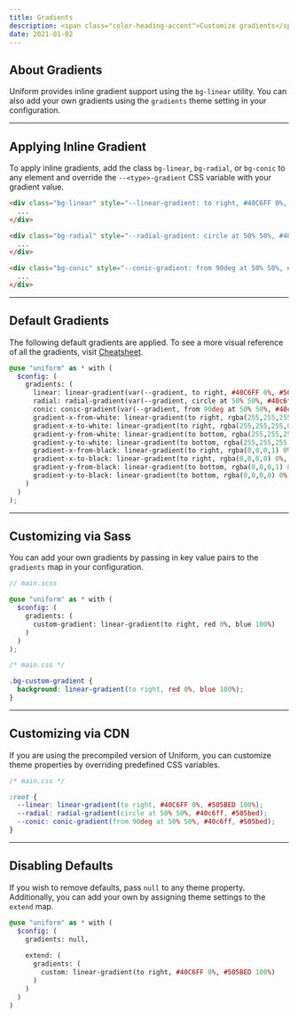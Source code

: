 ```yaml
---
title: Gradients
description: <span class="color-heading-accent">Customize gradients</span> settings in Uniform CSS
date: 2021-01-02
---
```


## About Gradients

Uniform provides inline gradient support using the `bg-linear` utility. You can also add your own gradients using the `gradients` theme setting in your configuration.



---

## Applying Inline Gradient

To apply inline gradients, add the class `bg-linear`, `bg-radial`, or `bg-conic` to any element and override the `--<type>-gradient` CSS variable with your gradient value.

```html
<div class="bg-linear" style="--linear-gradient: to right, #40C6FF 0%, #505BED 100%;">
  ...
</div>

<div class="bg-radial" style="--radial-gradient: circle at 50% 50%, #40c6ff, #505bed;">
  ...
</div>

<div class="bg-conic" style="--conic-gradient: from 90deg at 50% 50%, #40c6ff, #505bed;">
  ...
</div>
```

---

## Default Gradients

The following default gradients are applied. To see a more visual reference of all the gradients, visit [Cheatsheet](/cheatsheet/gradients).

```scss
@use "uniform" as * with (
  $config: (
    gradients: (
      linear: linear-gradient(var(--gradient, to right, #40C6FF 0%, #505BED 100%)),
      radial: radial-gradient(var(--gradient, circle at 50% 50%, #40c6ff, #505bed)),
      conic: conic-gradient(var(--gradient, from 90deg at 50% 50%, #40c6ff, #505bed)),
      gradient-x-from-white: linear-gradient(to right, rgba(255,255,255,1) 0%, rgba(255,255,255,0) 100%),
      gradient-x-to-white: linear-gradient(to right, rgba(255,255,255,0) 0%, rgba(255,255,255,1) 100%),
      gradient-y-from-white: linear-gradient(to bottom, rgba(255,255,255,1) 0%, rgba(255,255,255,0) 100%),
      gradient-y-to-white: linear-gradient(to bottom, rgba(255,255,255,0) 0%, rgba(255,255,255,1) 100%),
      gradient-x-from-black: linear-gradient(to right, rgba(0,0,0,1) 0%, rgba(0,0,0,0) 100%),
      gradient-x-to-black: linear-gradient(to right, rgba(0,0,0,0) 0%, rgba(0,0,0,1) 100%),
      gradient-y-from-black: linear-gradient(to bottom, rgba(0,0,0,1) 0%, rgba(0,0,0,0) 100%),
      gradient-y-to-black: linear-gradient(to bottom, rgba(0,0,0,0) 0%, rgba(0,0,0,1) 100%),
    )
  )
);
```

---

## Customizing via Sass

You can add your own gradients by passing in key value pairs to the `gradients` map in your configuration.

```scss
// main.scss

@use "uniform" as * with (
  $config: (
    gradients: (
      custom-gradient: linear-gradient(to right, red 0%, blue 100%)
    )
  )
);
```

```css
/* main.css */

.bg-custom-gradient {
  background: linear-gradient(to right, red 0%, blue 100%);
}
```

---

## Customizing via CDN

If you are using the precompiled version of Uniform, you can customize theme properties by overriding predefined CSS variables. 

```css
/* main.css */

:root {
  --linear: linear-gradient(to right, #40C6FF 0%, #505BED 100%);
  --radial: radial-gradient(circle at 50% 50%, #40c6ff, #505bed);
  --conic: conic-gradient(from 90deg at 50% 50%, #40c6ff, #505bed);
}
```

---

## Disabling Defaults

If you wish to remove defaults, pass `null` to any theme property. Additionally, you can add your own by assigning theme settings to the `extend` map.

```scss
@use "uniform" as * with (
  $config: (
    gradients: null,
    
    extend: (
      gradients: (
        custom: linear-gradient(to right, #40C6FF 0%, #505BED 100%)
      )
    )
  )
)
